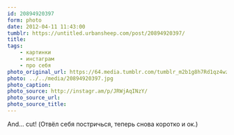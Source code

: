 ```yaml
---
id: 20894920397
form: photo
date: 2012-04-11 11:43:00
tumblr: https://untitled.urbansheep.com/post/20894920397/
title:
tags:
    - картинки
    - инстаграм
    - про себя
photo_original_url: https://64.media.tumblr.com/tumblr_m2b1g8h7Rd1qz4wzio1_640.jpg
photo: ../../media/20894920397.jpg
photo_caption:
photo_source: http://instagr.am/p/JRWjAqINzY/
photo_source_url:
photo_source_title:
---
```


<p>And… cut! (Отвёл себя постричься, теперь снова коротко и ок.)</p>
